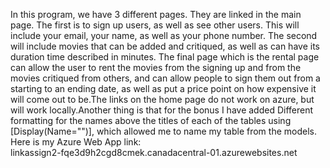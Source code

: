 In this program, we have 3 different pages. They are linked in the main page. The first is to sign up users, as well as see other users. This will include your email, your name, as well as your phone number. The second will include movies that can be added and critiqued, as well as can have its duration time described in minutes. The final page which is the rental page can allow the user to rent the movies from the signing up and from the movies critiqued from others, and can allow people to sign them out from a starting to an ending date, as well as put a price point on how expensive it will come out to be.The links on the home page do not work on azure, but will work locally.Another thing is that for the bonus I have added Different formatting for the names above the titles of each of the tables using [Display(Name="")], which allowed me to name my table from the models. Here is my Azure Web App link:  
 linkassign2-fqe3d9h2cgd8cmek.canadacentral-01.azurewebsites.net 
